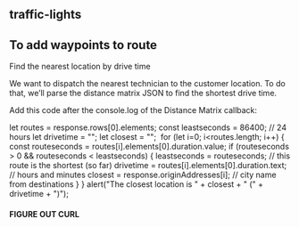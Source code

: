 ## traffic-lights


## To add waypoints to route
Find the nearest location by drive time

We want to dispatch the nearest technician to the customer location. To do that, we’ll parse the distance matrix JSON to find the shortest drive time.


Add this code after the console.log of the Distance Matrix callback:

let routes = response.rows[0].elements;
          const leastseconds = 86400; // 24 hours
          let drivetime = "";
          let closest = "";
​
          for (let i=0; i<routes.length; i++) {
            const routeseconds = routes[i].elements[0].duration.value;
            if (routeseconds > 0 && routeseconds < leastseconds) {
              leastseconds = routeseconds; // this route is the shortest (so far)
              drivetime = routes[i].elements[0].duration.text; // hours and minutes
              closest = response.originAddresses[i]; // city name from destinations
            }
          }
          alert("The closest location is " + closest + " (" + drivetime + ")");


#### FIGURE OUT CURL